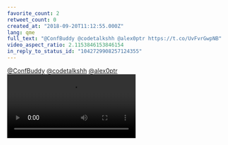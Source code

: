 ```yaml
---
favorite_count: 2
retweet_count: 0
created_at: "2018-09-20T11:12:55.000Z"
lang: qme
full_text: "@ConfBuddy @codetalkshh @alex0ptr https://t.co/UvFvrGwpNB"
video_aspect_ratio: 2.1153846153846154
in_reply_to_status_id: "1042729908257124355"
---
```


[@ConfBuddy](https://twitter.com/ConfBuddy)
[@codetalkshh](https://twitter.com/codetalkshh)
[@alex0ptr](https://twitter.com/alex0ptr)
![Embedded Video](https://twitter-media-coderbyheart.s3.eu-north-1.amazonaws.com/1042733339269050368-DniIcLJWsAAnGIS.mp4)
